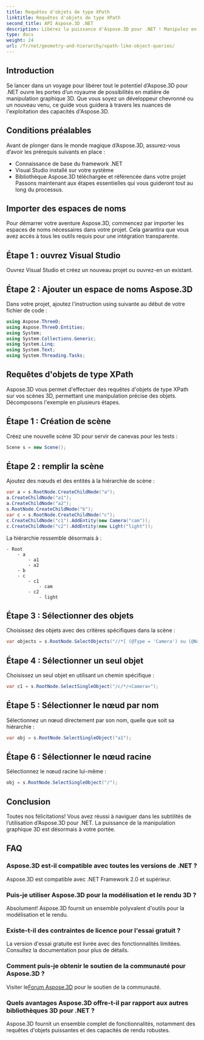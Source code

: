 ```yaml
---
title: Requêtes d'objets de type XPath
linktitle: Requêtes d'objets de type XPath
second_title: API Aspose.3D .NET
description: Libérez la puissance d'Aspose.3D pour .NET ! Manipulez en toute transparence des graphiques 3D avec des requêtes de type XPath. Téléchargez-le maintenant pour une expérience qui change la donne.
type: docs
weight: 24
url: /fr/net/geometry-and-hierarchy/xpath-like-object-queries/
---
```

## Introduction
Se lancer dans un voyage pour libérer tout le potentiel d’Aspose.3D pour .NET ouvre les portes d’un royaume de possibilités en matière de manipulation graphique 3D. Que vous soyez un développeur chevronné ou un nouveau venu, ce guide vous guidera à travers les nuances de l'exploitation des capacités d'Aspose.3D.
## Conditions préalables
Avant de plonger dans le monde magique d’Aspose.3D, assurez-vous d’avoir les prérequis suivants en place :
- Connaissance de base du framework .NET
- Visual Studio installé sur votre système
- Bibliothèque Aspose.3D téléchargée et référencée dans votre projet
Passons maintenant aux étapes essentielles qui vous guideront tout au long du processus.
## Importer des espaces de noms
Pour démarrer votre aventure Aspose.3D, commencez par importer les espaces de noms nécessaires dans votre projet. Cela garantira que vous avez accès à tous les outils requis pour une intégration transparente.
## Étape 1 : ouvrez Visual Studio
Ouvrez Visual Studio et créez un nouveau projet ou ouvrez-en un existant.
## Étape 2 : Ajouter un espace de noms Aspose.3D
Dans votre projet, ajoutez l'instruction using suivante au début de votre fichier de code :
```csharp
using Aspose.ThreeD;
using Aspose.ThreeD.Entities;
using System;
using System.Collections.Generic;
using System.Linq;
using System.Text;
using System.Threading.Tasks;
```
## Requêtes d'objets de type XPath
Aspose.3D vous permet d'effectuer des requêtes d'objets de type XPath sur vos scènes 3D, permettant une manipulation précise des objets. Décomposons l'exemple en plusieurs étapes.
## Étape 1 : Création de scène
Créez une nouvelle scène 3D pour servir de canevas pour les tests :
```csharp
Scene s = new Scene();
```
## Étape 2 : remplir la scène
Ajoutez des nœuds et des entités à la hiérarchie de scène :
```csharp
var a = s.RootNode.CreateChildNode("a");
a.CreateChildNode("a1");
a.CreateChildNode("a2");
s.RootNode.CreateChildNode("b");
var c = s.RootNode.CreateChildNode("c");
c.CreateChildNode("c1").AddEntity(new Camera("cam"));
c.CreateChildNode("c2").AddEntity(new Light("light"));
```
La hiérarchie ressemble désormais à :
```
- Root
    - a
        - a1
        - a2
    - b
    - c
        - c1
            - cam
        - c2
            - light
```
## Étape 3 : Sélectionner des objets
Choisissez des objets avec des critères spécifiques dans la scène :
```csharp
var objects = s.RootNode.SelectObjects("//*[ (@Type = 'Camera') ou (@Name = 'light')]");
```
## Étape 4 : Sélectionner un seul objet
Choisissez un seul objet en utilisant un chemin spécifique :
```csharp
var c1 = s.RootNode.SelectSingleObject("/c/*/<Camera>");
```
## Étape 5 : Sélectionner le nœud par nom
Sélectionnez un nœud directement par son nom, quelle que soit sa hiérarchie :
```csharp
var obj = s.RootNode.SelectSingleObject("a1");
```
## Étape 6 : Sélectionner le nœud racine
Sélectionnez le nœud racine lui-même :
```csharp
obj = s.RootNode.SelectSingleObject("/");
```
## Conclusion
Toutes nos félicitations! Vous avez réussi à naviguer dans les subtilités de l’utilisation d’Aspose.3D pour .NET. La puissance de la manipulation graphique 3D est désormais à votre portée.
## FAQ
### Aspose.3D est-il compatible avec toutes les versions de .NET ?
Aspose.3D est compatible avec .NET Framework 2.0 et supérieur.
### Puis-je utiliser Aspose.3D pour la modélisation et le rendu 3D ?
Absolument! Aspose.3D fournit un ensemble polyvalent d'outils pour la modélisation et le rendu.
### Existe-t-il des contraintes de licence pour l'essai gratuit ?
La version d'essai gratuite est livrée avec des fonctionnalités limitées. Consultez la documentation pour plus de détails.
### Comment puis-je obtenir le soutien de la communauté pour Aspose.3D ?
 Visiter le[Forum Aspose.3D](https://forum.aspose.com/c/3d/18) pour le soutien de la communauté.
### Quels avantages Aspose.3D offre-t-il par rapport aux autres bibliothèques 3D pour .NET ?
Aspose.3D fournit un ensemble complet de fonctionnalités, notamment des requêtes d'objets puissantes et des capacités de rendu robustes.